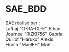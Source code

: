 # SAE_BDD 
SAÉ réalisé par :<br>
Lafhaj "O-RA-CL-E" Ethan<br>
Journée "RIZKI756" Gabriel<br>
Quillot "Haruko" Alexis<br>
Floc'h "MaelFH" Maël<br>